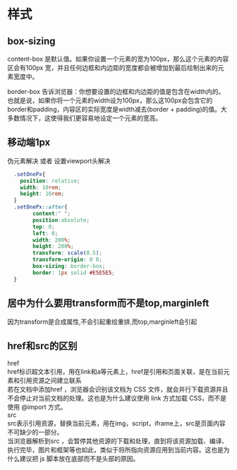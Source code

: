 # 样式
## box-sizing
content-box  是默认值。如果你设置一个元素的宽为100px，那么这个元素的内容区会有100px 宽，并且任何边框和内边距的宽度都会被增加到最后绘制出来的元素宽度中。

border-box 告诉浏览器：你想要设置的边框和内边距的值是包含在width内的。也就是说，如果你将一个元素的width设为100px，那么这100px会包含它的border和padding，内容区的实际宽度是width减去(border + padding)的值。大多数情况下，这使得我们更容易地设定一个元素的宽高。

## 移动端1px
伪元素解决 或者 设置viewport头解决
```css
  .setOnePx{
    position: relative;
    width: 10rem;
    height: 10rem;
  }
  .setOnePx::after{
        content:" ";
        position:absolute;
        top: 0;
        left: 0;
        width: 200%;
        height: 200%;
        transform: scale(0.5);
        transform-origin: 0 0;
        box-sizing: border-box;
        border: 1px solid #E5E5E5;
  }
```

## 居中为什么要用transform而不是top,marginleft
因为transform是合成属性,不会引起重绘重排,而top,marginleft会引起

## href和src的区别
href </br>
href标识超文本引用，用在link和a等元素上，href是引用和页面关联，是在当前元素和引用资源之间建立联系</br>
若在文档中添加href ，浏览器会识别该文档为 CSS 文件，就会并行下载资源并且不会停止对当前文档的处理。这也是为什么建议使用 link 方式加载 CSS，而不是使用 @import 方式。</br>
src </br>
src表示引用资源，替换当前元素，用在img，script，iframe上，src是页面内容不可缺少的一部分。</br>
当浏览器解析到src ，会暂停其他资源的下载和处理，直到将该资源加载、编译、执行完毕，图片和框架等也如此，类似于将所指向资源应用到当前内容。这也是为什么建议把 js 脚本放在底部而不是头部的原因。</br>





